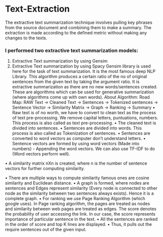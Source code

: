# Text-Extraction
The extractive text summarization technique involves pulling key phrases from the source document and combining them to make a summary. The extraction is made according to the defined metric without making any changes to the texts.
### I performed two extractive text summarization models:
1)	Extractive Text summarization by using Gensim
2)	Extractive Text summarization by using Spacy
Gensim library is used here for the task of text summarization. It is the most famous deep NLP Library. 
This algorithm produces a certain ratio of the no of original sentences from the given text by taking the argument ratio. It is extractive summarization as there are no new words/sentences created. These are algorithms which can be used for generative summarization (where algorithms come up with own words).
About Algorithm:
Road Map: RAW Text -> Cleaned Text -> Sentences -> Tokenized sentences -> Sentence Vector -> Similarity Matrix -> Graph -> Ranking -> Summary
•	Raw text is of no worth, we have to convert to clean text as the process of text pre-processing. We remove capital letters, puntuations, numbers.
This process is also called as text pre-processing.
•	The cleaned text is divided into sentences.
•	Sentences are divided into words. This process is also called as Tokenization of sentences.
•	Sentences are converted to word vectors as computer don’t understand letters.
•	Sentence vectors are formed by using word vectors (Made into numbers) - Appending the word vectors. We can also use TF-IDF to do (Word vectors perform well).

•	A similarity matrix nXn is created, where n is the number of sentence vectors for further computing similarity.

•	There are multiple ways to compute similarity famous ones are cosine similarity and Euclidean distance.
•	A graph is formed, where nodes are sentences and Edges represent similarity (Every node is connected to other node as the similarity between two sentences always exists). Hence it is a complete graph.
•	For ranking we use Page Ranking Algorithm (which google uses). In Page ranking algorithm, the pages are treated as nodes and similarity between web pages are treated as edges. The score denotes the probability of user accessing the link. In our case, the score represents importance of particular sentence in the text.
•	All the sentences are ranked in the order of score and top K lines are displayed.
•	Thus, it pulls out the require sentences out of the given input.

